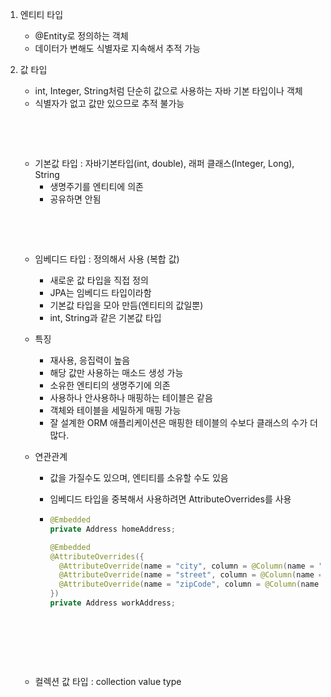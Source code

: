 1. 엔티티 타입
   - @Entity로 정의하는 객체
   - 데이터가 변해도 식별자로 지속해서 추적 가능



2. 값 타입

   - int, Integer, String처럼 단순히 값으로 사용하는 자바 기본 타입이나 객체
   - 식별자가 없고 값만 있으므로 추적 불가능

   ​

   ​

   - 기본값 타입 : 자바기본타입(int, double), 래퍼 클래스(Integer, Long), String
     - 생명주기를 엔티티에 의존
     - 공유하면 안됨

   ​

   ​

   - 임베디드 타입 : 정의해서 사용 (복합 값)

     - 새로운 값 타입을 직접 정의
     - JPA는 임베디드 타입이라함
     - 기본값 타입을 모아 만듬(엔티티의 값일뿐)
     - int, String과 같은 기본값 타입

   - 특징

     - 재사용, 응집력이 높음
     - 해당 값만 사용하는 매소드 생성 가능
     - 소유한 엔티티의 생명주기에 의존
     - 사용하나 안사용하나 매핑하는 테이블은 같음
     - 객체와 테이블을 세밀하게 매핑 가능
     - 잘 설계한 ORM 애플리케이션은 매핑한 테이블의 수보다 클래스의 수가 더 많다.

   - 연관관계

     - 값을 가질수도 있으며, 엔티티를 소유할 수도 있음

     - 임베디드 타입을 중복해서 사용하려면 AttributeOverrides를 사용

     - ```java
       @Embedded
       private Address homeAddress;

       @Embedded
       @AttributeOverrides({
         @AttributeOverride(name = "city", column = @Column(name = "work_city")),
         @AttributeOverride(name = "street", column = @Column(name = "work_street")),
         @AttributeOverride(name = "zipCode", column = @Column(name = "work_zipCode"))
       })
       private Address workAddress;
       ```

       ​

   ​

   ​

   - 컬렉션 값 타입 :  collection value type